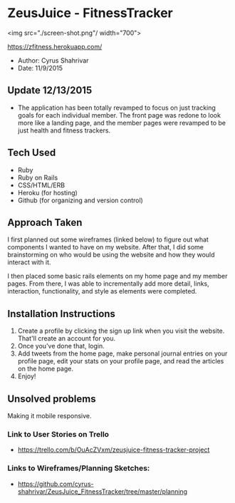 # ZeusJuice - FitnessTracker


<img src="./screen-shot.png"/ width="700">

https://zfitness.herokuapp.com/

- Author: Cyrus Shahrivar
- Date: 11/9/2015

## Update 12/13/2015
- The application has been totally revamped to focus on just tracking goals for each individual member.  The front page was redone to look more like a landing page, and the member pages were revamped to be just health and fitness trackers.

## Tech Used

- Ruby
- Ruby on Rails
- CSS/HTML/ERB
- Heroku (for hosting)
- Github (for organizing and version control)

## Approach Taken

I first planned out some wireframes (linked below) to figure out what components I wanted to have on my website.  After that, I did some brainstorming on who would be using the website and how they would interact with it.

I then placed some basic rails elements on my home page and my member pages. From there, I was able to incrementally add more detail, links, interaction, functionality, and style as elements were completed.

## Installation Instructions

1. Create a profile by clicking the sign up link when you visit the website.  That'll create an account for you.  
2. Once you've done that, login.
3. Add tweets from the home page, make personal journal entries on your profile page, edit your stats on your profile page, and read the articles on the home page.
4. Enjoy!

## Unsolved problems

Making it mobile responsive.

### Link to User Stories on Trello

- https://trello.com/b/OuAcZVxm/zeusjuice-fitness-tracker-project

### Links to Wireframes/Planning Sketches:
 - https://github.com/cyrus-shahrivar/ZeusJuice_FitnessTracker/tree/master/planning
